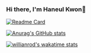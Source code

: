 ### Hi there, I'm Haneul Kwon👋

[![Readme Card](https://github-readme-stats.vercel.app/api/pin/?username=tsun0705&repo=TIL&theme=dark&hide_border=true)](https://github.com/tsun0705/ViewCloset_deeplearning)

[![Anurag's GitHub stats](https://github-readme-stats.vercel.app/api?username=tsun0705&hide=prs&count_private=true&include_all_commits=true&theme=dracula&hide_border=false)](https://github.com/tsun0705)

[![willianrod's wakatime stats](https://github-readme-stats.vercel.app/api/wakatime?username=Ollie&v=2&theme=dracula&layout=compact)](https://github.com/tsun0705)


<!--
**tsun0705/tsun0705** is a ✨ _special_ ✨ repository because its `README.md` (this file) appears on your GitHub profile.

Here are some ideas to get you started:

- 🔭 I’m currently working on ...
- 🌱 I’m currently learning ...
- 👯 I’m looking to collaborate on ...
- 🤔 I’m looking for help with ...
- 💬 Ask me about ...
- 📫 How to reach me: ...
- 😄 Pronouns: ...
- ⚡ Fun fact: ...
-->
